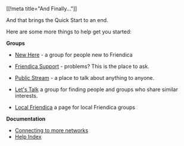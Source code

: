 [[!meta title="And Finally..."]]

And that brings the Quick Start to an end.

Here are some more things to help get you started:

**Groups**


- <a href = "https://kakste.com/profile/newhere">New Here</a> - a group for people new to Friendica

- <a href = "http://helpers.pyxis.uberspace.de/profile/helpers">Friendica Support</a> - problems?  This is the place to ask.

- <a href = "https://kakste.com/profile/public_stream">Public Stream</a> - a place to talk about anything to anyone.

- <a href = "https://letstalk.pyxis.uberspace.de/profile/letstalk">Let's Talk</a> a group for finding people and groups who share similar interests.

- <a href = "http://newzot.hydra.uberspace.de/profile/newzot">Local Friendica</a> a page for local Friendica groups</a>


**Documentation**

- <a href = "help/Connectors">Connecting to more networks</a>
- <a href = "help">Help Index</a>


